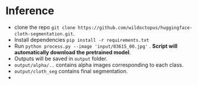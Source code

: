 # Inference
- clone the repo `git clone https://github.com/wildoctopus/huggingface-cloth-segmentation.git`.
- Install dependencies `pip install -r requirements.txt`
- Run `python process.py --image 'input/03615_00.jpg'` . **Script will automatically download the pretrained model**. 
- Outputs will be saved in `output` folder.
- `output/alpha/..` contains alpha images corresponding to each class.
- `output/cloth_seg` contains final segmentation.
- 

